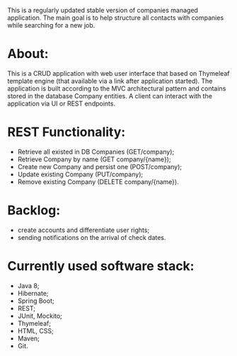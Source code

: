 This is a regularly updated stable version of companies managed application. The main goal is to help structure all contacts with companies while searching for a new job.

# About:
This is a CRUD application with web user interface that based on Thymeleaf template engine
(that available via a link after application started).
The application is built according to the MVC architectural pattern and contains stored in the database Company entities.
A client can interact with the application via UI or REST endpoints.

# REST Functionality:
- Retrieve all existed in DB Companies (GET/company);
- Retrieve Company by name (GET company/{name});
- Create new Company and persist one (POST/company);
- Update existing Company (PUT/company);
- Remove existing Company (DELETE company/{name}).

# Backlog:
- create accounts and differentiate user rights;
- sending notifications on the arrival of check dates.

# Currently used software stack:
- Java 8;
- Hibernate;
- Spring Boot;
- REST;
- JUnit, Mockito;
- Thymeleaf;
- HTML, CSS;
- Maven;
- Git.


